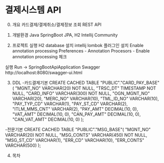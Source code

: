 # 결제시스템 API

0. 개요
카드결제/결제취소/결제정보 조회 REST API

1. 개발환경
Java
SpringBoot
JPA, H2
Intellij Community

2. 프로젝트 실행
H2 database 설치
intellij lombok 플러그인 설치
Enable annotation processing
Preferences - Annotation Procesors - Enable annotation processing 체크

실행
Run -> SpringBootApiApplication
Swagger
http://localhost:8080/swagger-ui.html

3. DDL
-카드결제기본
CREATE CACHED TABLE "PUBLIC"."CARD_PAY_BASE"(
    "MGNT_NO" VARCHAR(20) NOT NULL,
    "TRSC_DT" TIMESTAMP NOT NULL,
    "CARD_INFO" VARCHAR(300) NOT NULL,
    "OGN_MGNT_NO" VARCHAR(20),
    "MERC_NO" VARCHAR(10),
    "TML_ID_NO" VARCHAR(10),
    "PAY_TYP_CD" VARCHAR(1),
    "PAY_ST_CD" VARCHAR(2),
    "ITLM_MMS_CNT" VARCHAR(2),
    "PAY_AMT" DECIMAL(10, 0),
    "VAT_AMT" DECIMAL(10, 0),
    "CAN_PAY_AMT" DECIMAL(10, 0),
    "CAN_VAT_AMT" DECIMAL(10, 0)
);

-전문기본
CREATE CACHED TABLE "PUBLIC"."MSG_BASE"(
    "MGNT_NO" VARCHAR(20) NOT NULL,
    "MSG_CONTS" VARCHAR(450) NOT NULL,
    "MSG_ST_CD" VARCHAR(1),
    "ERR_CD" VARCHAR(10),
    "ERR_CONTS" VARCHAR(500)
);

4. 목차
